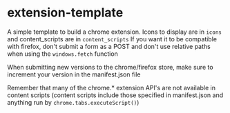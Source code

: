 # extension-template

A simple template to build a chrome extension. Icons to display are in `icons`
and content_scripts are in `content_scripts`
If you want it to be compatible with firefox, don't submit a form as a POST and don't use relative paths when using the `windows.fetch` function

When submitting new versions to the chrome/firefox store, make sure to increment your version in the manifest.json file

Remember that many of the chrome.* extension API's are not available in content scripts (content scripts include those specified in manifest.json and anything run by `chrome.tabs.executeScript()`)